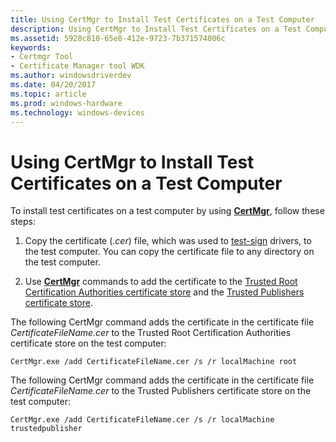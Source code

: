 ```yaml
---
title: Using CertMgr to Install Test Certificates on a Test Computer
description: Using CertMgr to Install Test Certificates on a Test Computer
ms.assetid: 5928c810-65e8-412e-9723-7b371574006c
keywords:
- Certmgr Tool
- Certificate Manager tool WDK
ms.author: windowsdriverdev
ms.date: 04/20/2017
ms.topic: article
ms.prod: windows-hardware
ms.technology: windows-devices
---
```


# Using CertMgr to Install Test Certificates on a Test Computer


To install test certificates on a test computer by using [**CertMgr**](https://msdn.microsoft.com/library/windows/hardware/ff543411), follow these steps:

1.  Copy the certificate (*.cer*) file, which was used to [test-sign](test-signing-driver-packages.md) drivers, to the test computer. You can copy the certificate file to any directory on the test computer.

2.  Use [**CertMgr**](https://msdn.microsoft.com/library/windows/hardware/ff543411) commands to add the certificate to the [Trusted Root Certification Authorities certificate store](trusted-root-certification-authorities-certificate-store.md) and the [Trusted Publishers certificate store](trusted-publishers-certificate-store.md).

The following CertMgr command adds the certificate in the certificate file *CertificateFileName.cer* to the Trusted Root Certification Authorities certificate store on the test computer:

```
CertMgr.exe /add CertificateFileName.cer /s /r localMachine root
```

The following CertMgr command adds the certificate in the certificate file *CertificateFileName.cer* to the Trusted Publishers certificate store on the test computer:

```
CertMgr.exe /add CertificateFileName.cer /s /r localMachine trustedpublisher
```

 

 





